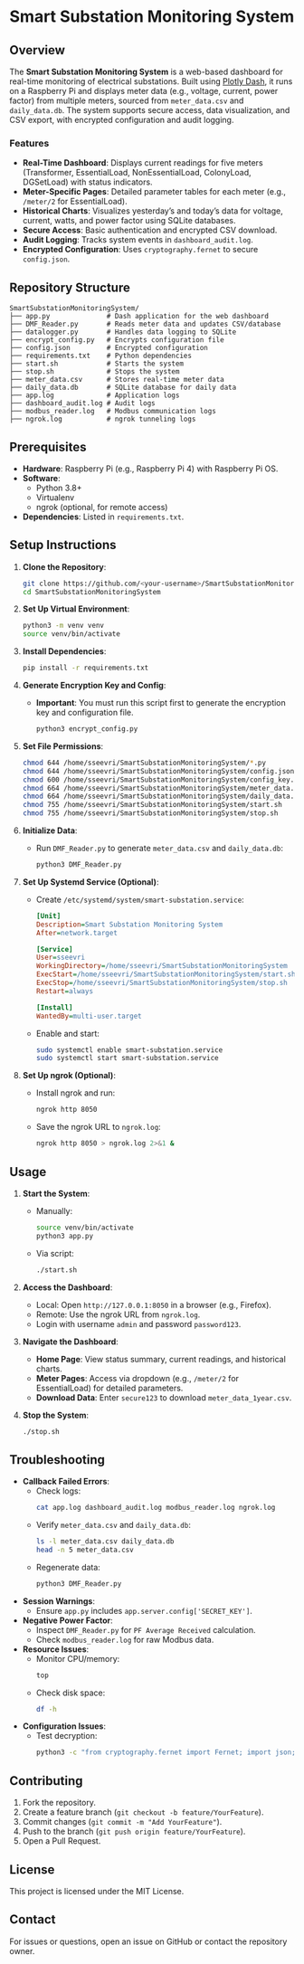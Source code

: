 # Smart Substation Monitoring System

## Overview

The **Smart Substation Monitoring System** is a web-based dashboard for real-time monitoring of electrical substations. Built using [Plotly Dash](https://dash.plotly.com/), it runs on a Raspberry Pi and displays meter data (e.g., voltage, current, power factor) from multiple meters, sourced from `meter_data.csv` and `daily_data.db`. The system supports secure access, data visualization, and CSV export, with encrypted configuration and audit logging.

### Features
- **Real-Time Dashboard**: Displays current readings for five meters (Transformer, EssentialLoad, NonEssentialLoad, ColonyLoad, DGSetLoad) with status indicators.
- **Meter-Specific Pages**: Detailed parameter tables for each meter (e.g., `/meter/2` for EssentialLoad).
- **Historical Charts**: Visualizes yesterday’s and today’s data for voltage, current, watts, and power factor using SQLite databases.
- **Secure Access**: Basic authentication and encrypted CSV download.
- **Audit Logging**: Tracks system events in `dashboard_audit.log`.
- **Encrypted Configuration**: Uses `cryptography.fernet` to secure `config.json`.

## Repository Structure
```
SmartSubstationMonitoringSystem/
├── app.py              # Dash application for the web dashboard
├── DMF_Reader.py       # Reads meter data and updates CSV/database
├── datalogger.py       # Handles data logging to SQLite
├── encrypt_config.py   # Encrypts configuration file
├── config.json         # Encrypted configuration
├── requirements.txt    # Python dependencies
├── start.sh            # Starts the system
├── stop.sh             # Stops the system
├── meter_data.csv      # Stores real-time meter data
├── daily_data.db       # SQLite database for daily data
├── app.log             # Application logs
├── dashboard_audit.log # Audit logs
├── modbus_reader.log   # Modbus communication logs
├── ngrok.log           # ngrok tunneling logs
```

## Prerequisites
- **Hardware**: Raspberry Pi (e.g., Raspberry Pi 4) with Raspberry Pi OS.
- **Software**:
  - Python 3.8+
  - Virtualenv
  - ngrok (optional, for remote access)
- **Dependencies**: Listed in `requirements.txt`.

## Setup Instructions

1. **Clone the Repository**:
   ```bash
   git clone https://github.com/<your-username>/SmartSubstationMonitoringSystem.git
   cd SmartSubstationMonitoringSystem
   ```

2. **Set Up Virtual Environment**:
   ```bash
   python3 -m venv venv
   source venv/bin/activate
   ```

3. **Install Dependencies**:
   ```bash
   pip install -r requirements.txt
   ```

4. **Generate Encryption Key and Config**:
   - **Important**: You must run this script first to generate the encryption key and configuration file.
     ```bash
     python3 encrypt_config.py
     ```

5. **Set File Permissions**:
   ```bash
   chmod 644 /home/sseevri/SmartSubstationMonitoringSystem/*.py
   chmod 644 /home/sseevri/SmartSubstationMonitoringSystem/config.json
   chmod 600 /home/sseevri/SmartSubstationMonitoringSystem/config_key.key
   chmod 664 /home/sseevri/SmartSubstationMonitoringSystem/meter_data.csv
   chmod 664 /home/sseevri/SmartSubstationMonitoringSystem/daily_data.db
   chmod 755 /home/sseevri/SmartSubstationMonitoringSystem/start.sh
   chmod 755 /home/sseevri/SmartSubstationMonitoringSystem/stop.sh
   ```

6. **Initialize Data**:
   - Run `DMF_Reader.py` to generate `meter_data.csv` and `daily_data.db`:
     ```bash
     python3 DMF_Reader.py
     ```

7. **Set Up Systemd Service (Optional)**:
   - Create `/etc/systemd/system/smart-substation.service`:
     ```ini
     [Unit]
     Description=Smart Substation Monitoring System
     After=network.target

     [Service]
     User=sseevri
     WorkingDirectory=/home/sseevri/SmartSubstationMonitoringSystem
     ExecStart=/home/sseevri/SmartSubstationMonitoringSystem/start.sh
     ExecStop=/home/sseevri/SmartSubstationMonitoringSystem/stop.sh
     Restart=always

     [Install]
     WantedBy=multi-user.target
     ```
   - Enable and start:
     ```bash
     sudo systemctl enable smart-substation.service
     sudo systemctl start smart-substation.service
     ```

8. **Set Up ngrok (Optional)**:
   - Install ngrok and run:
     ```bash
     ngrok http 8050
     ```
   - Save the ngrok URL to `ngrok.log`:
     ```bash
     ngrok http 8050 > ngrok.log 2>&1 &
     ```

## Usage
1. **Start the System**:
   - Manually:
     ```bash
     source venv/bin/activate
     python3 app.py
     ```
   - Via script:
     ```bash
     ./start.sh
     ```

2. **Access the Dashboard**:
   - Local: Open `http://127.0.0.1:8050` in a browser (e.g., Firefox).
   - Remote: Use the ngrok URL from `ngrok.log`.
   - Login with username `admin` and password `password123`.

3. **Navigate the Dashboard**:
   - **Home Page**: View status summary, current readings, and historical charts.
   - **Meter Pages**: Access via dropdown (e.g., `/meter/2` for EssentialLoad) for detailed parameters.
   - **Download Data**: Enter `secure123` to download `meter_data_1year.csv`.

4. **Stop the System**:
   ```bash
   ./stop.sh
   ```

## Troubleshooting
- **Callback Failed Errors**:
  - Check logs:
    ```bash
    cat app.log dashboard_audit.log modbus_reader.log ngrok.log
    ```
  - Verify `meter_data.csv` and `daily_data.db`:
    ```bash
    ls -l meter_data.csv daily_data.db
    head -n 5 meter_data.csv
    ```
  - Regenerate data:
    ```bash
    python3 DMF_Reader.py
    ```
- **Session Warnings**:
  - Ensure `app.py` includes `app.server.config['SECRET_KEY']`.
- **Negative Power Factor**:
  - Inspect `DMF_Reader.py` for `PF Average Received` calculation.
  - Check `modbus_reader.log` for raw Modbus data.
- **Resource Issues**:
  - Monitor CPU/memory:
    ```bash
    top
    ```
  - Check disk space:
    ```bash
    df -h
    ```
- **Configuration Issues**:
  - Test decryption:
    ```bash
    python3 -c "from cryptography.fernet import Fernet; import json; with open('config_key.key', 'rb') as f: key = f.read(); cipher = Fernet(key); with open('config.json', 'r') as f: encrypted_config = json.load(f); print(json.loads(cipher.decrypt(encrypted_config['encrypted_data'].encode()).decode()))"
    ```

## Contributing
1. Fork the repository.
2. Create a feature branch (`git checkout -b feature/YourFeature`).
3. Commit changes (`git commit -m "Add YourFeature"`).
4. Push to the branch (`git push origin feature/YourFeature`).
5. Open a Pull Request.

## License
This project is licensed under the MIT License.

## Contact
For issues or questions, open an issue on GitHub or contact the repository owner.
